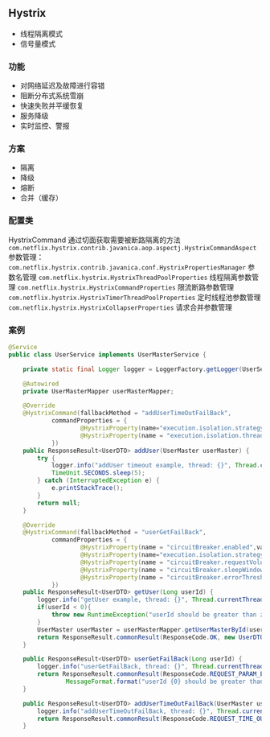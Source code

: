 ## Hystrix
* 线程隔离模式
* 信号量模式
### 功能
* 对网络延迟及故障进行容错
* 阻断分布式系统雪崩
* 快速失败并平缓恢复
* 服务降级
* 实时监控、警报
### 方案
* 隔离
* 降级
* 熔断
* 合并（缓存）
### 配置类
HystrixCommand 通过切面获取需要被断路隔离的方法  
`com.netflix.hystrix.contrib.javanica.aop.aspectj.HystrixCommandAspect`  
参数管理：
`com.netflix.hystrix.contrib.javanica.conf.HystrixPropertiesManager` 参数名管理
`com.netflix.hystrix.HystrixThreadPoolProperties` 线程隔离参数管理
`com.netflix.hystrix.HystrixCommandProperties` 限流断路参数管理
`com.netflix.hystrix.HystrixTimerThreadPoolProperties` 定时线程池参数管理  
`com.netflix.hystrix.HystrixCollapserProperties` 请求合并参数管理
### 案例
``````java
@Service
public class UserService implements UserMasterService {

    private static final Logger logger = LoggerFactory.getLogger(UserService.class);

    @Autowired
    private UserMasterMapper userMasterMapper;

    @Override
    @HystrixCommand(fallbackMethod = "addUserTimeOutFailBack",
            commandProperties = {
                    @HystrixProperty(name="execution.isolation.strategy",value = "THREAD"), // 线程隔离模式 
                    @HystrixProperty(name = "execution.isolation.thread.timeoutInMilliseconds",value = "3000"),
            })
    public ResponseResult<UserDTO> addUser(UserMaster userMaster) {
        try {
            logger.info("addUser timeout example, thread: {}", Thread.currentThread().getName());
            TimeUnit.SECONDS.sleep(5);
        } catch (InterruptedException e) {
            e.printStackTrace();
        }
        return null;
    }

    @Override
    @HystrixCommand(fallbackMethod = "userGetFailBack",
            commandProperties = {
                    @HystrixProperty(name = "circuitBreaker.enabled",value = "true"),
                    @HystrixProperty(name="execution.isolation.strategy",value = "SEMAPHORE"), // 信号量模式
                    @HystrixProperty(name = "circuitBreaker.requestVolumeThreshold",value = "10"),
                    @HystrixProperty(name = "circuitBreaker.sleepWindowInMilliseconds", value = "10000"),
                    @HystrixProperty(name = "circuitBreaker.errorThresholdPercentage",value = "60"),
            })
    public ResponseResult<UserDTO> getUser(Long userId) {
        logger.info("getUser example, thread: {}", Thread.currentThread().getName());
        if(userId < 0){
            throw new RuntimeException("userId should be greater than zero");
        }
        UserMaster userMaster = userMasterMapper.getUserMasterById(userId);
        return ResponseResult.commonResult(ResponseCode.OK, new UserDTO().fromModel(userMaster));
    }

    public ResponseResult<UserDTO> userGetFailBack(Long userId) {
        logger.info("userGetFailBack, thread: {}", Thread.currentThread().getName());
        return ResponseResult.commonResult(ResponseCode.REQUEST_PARAM_ERROR,
                MessageFormat.format("userId {0} should be greater than zero", userId));
    }

    public ResponseResult<UserDTO> addUserTimeOutFailBack(UserMaster userMaster) {
        logger.info("addUserTimeOutFailBack, thread: {}", Thread.currentThread().getName());
        return ResponseResult.commonResult(ResponseCode.REQUEST_TIME_OUT, "Add user time out ");
    }
``````
